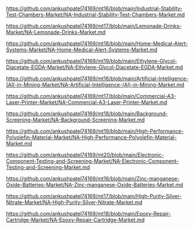 <p><a href="https://github.com/ankushpatel74169/mt16/blob/main/Industrial-Stability-Test-Chambers-Market/NA-Industrial-Stability-Test-Chambers-Market.md">https://github.com/ankushpatel74169/mt16/blob/main/Industrial-Stability-Test-Chambers-Market/NA-Industrial-Stability-Test-Chambers-Market.md</a></p><p><a href="https://github.com/ankushpatel74169/mt17/blob/main/Lemonade-Drinks-Market/NA-Lemonade-Drinks-Market.md">https://github.com/ankushpatel74169/mt17/blob/main/Lemonade-Drinks-Market/NA-Lemonade-Drinks-Market.md</a></p><p><a href="https://github.com/ankushpatel74169/mt18/blob/main/Home-Medical-Alert-Systems-Market/NA-Home-Medical-Alert-Systems-Market.md">https://github.com/ankushpatel74169/mt18/blob/main/Home-Medical-Alert-Systems-Market/NA-Home-Medical-Alert-Systems-Market.md</a></p><p><a href="https://github.com/ankushpatel74169/mt19/blob/main/Ethylene-Glycol-Diacetate-EGDA-Market/NA-Ethylene-Glycol-Diacetate-EGDA-Market.md">https://github.com/ankushpatel74169/mt19/blob/main/Ethylene-Glycol-Diacetate-EGDA-Market/NA-Ethylene-Glycol-Diacetate-EGDA-Market.md</a></p><p><a href="https://github.com/ankushpatel74169/mt16/blob/main/Artificial-Intelligence-(AI)-in-Mining-Market/NA-Artificial-Intelligence-(AI)-in-Mining-Market.md">https://github.com/ankushpatel74169/mt16/blob/main/Artificial-Intelligence-(AI)-in-Mining-Market/NA-Artificial-Intelligence-(AI)-in-Mining-Market.md</a></p><p><a href="https://github.com/ankushpatel74169/mt17/blob/main/Commercial-A3-Laser-Printer-Market/NA-Commercial-A3-Laser-Printer-Market.md">https://github.com/ankushpatel74169/mt17/blob/main/Commercial-A3-Laser-Printer-Market/NA-Commercial-A3-Laser-Printer-Market.md</a></p><p><a href="https://github.com/ankushpatel74169/mt18/blob/main/Background-Screening-Market/NA-Background-Screening-Market.md">https://github.com/ankushpatel74169/mt18/blob/main/Background-Screening-Market/NA-Background-Screening-Market.md</a></p><p><a href="https://github.com/ankushpatel74169/mt19/blob/main/High-Performance-Polyolefin-Material-Market/NA-High-Performance-Polyolefin-Material-Market.md">https://github.com/ankushpatel74169/mt19/blob/main/High-Performance-Polyolefin-Material-Market/NA-High-Performance-Polyolefin-Material-Market.md</a></p><p><a href="https://github.com/ankushpatel74169/mt20/blob/main/Electronic-Component-Testing-and-Screening-Market/NA-Electronic-Component-Testing-and-Screening-Market.md">https://github.com/ankushpatel74169/mt20/blob/main/Electronic-Component-Testing-and-Screening-Market/NA-Electronic-Component-Testing-and-Screening-Market.md</a></p><p><a href="https://github.com/ankushpatel74169/mt16/blob/main/Zinc-manganese-Oxide-Batteries-Market/NA-Zinc-manganese-Oxide-Batteries-Market.md">https://github.com/ankushpatel74169/mt16/blob/main/Zinc-manganese-Oxide-Batteries-Market/NA-Zinc-manganese-Oxide-Batteries-Market.md</a></p><p><a href="https://github.com/ankushpatel74169/mt17/blob/main/High-Purity-Silver-Nitrate-Market/NA-High-Purity-Silver-Nitrate-Market.md">https://github.com/ankushpatel74169/mt17/blob/main/High-Purity-Silver-Nitrate-Market/NA-High-Purity-Silver-Nitrate-Market.md</a></p><p><a href="https://github.com/ankushpatel74169/mt18/blob/main/Epoxy-Repair-Cartridge-Market/NA-Epoxy-Repair-Cartridge-Market.md">https://github.com/ankushpatel74169/mt18/blob/main/Epoxy-Repair-Cartridge-Market/NA-Epoxy-Repair-Cartridge-Market.md</a></p>

